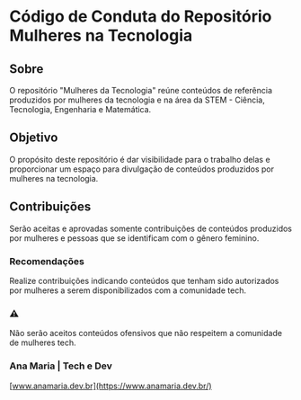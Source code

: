 # Código de Conduta do Repositório Mulheres na Tecnologia

## Sobre

O repositório "Mulheres da Tecnologia" reúne conteúdos de referência produzidos por mulheres da tecnologia e na área da STEM - Ciência, Tecnologia, Engenharia e Matemática.

## Objetivo

O propósito deste repositório é dar visibilidade para o trabalho delas e proporcionar um espaço para divulgação de conteúdos produzidos por mulheres na tecnologia.

## Contribuições

Serão aceitas e aprovadas somente contribuições de conteúdos produzidos por mulheres e pessoas que se identificam com o gênero feminino.

### Recomendações

Realize contribuições indicando conteúdos que tenham sido autorizados por mulheres a serem disponibilizados com a comunidade tech.

### :warning:

Não serão aceitos conteúdos ofensivos que não respeitem a comunidade de mulheres tech.

### Ana Maria | Tech e Dev

[www.anamaria.dev.br](https://www.anamaria.dev.br/)
